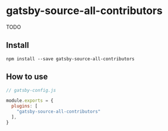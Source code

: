 # gatsby-source-all-contributors

TODO

## Install

`npm install --save gatsby-source-all-contributors`

## How to use

```javascript
// gatsby-config.js

module.exports = {
  plugins: [
    "gatsby-source-all-contributors"
  ],
}
```

